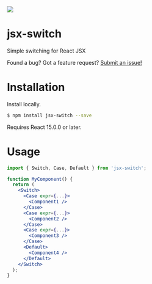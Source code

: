 <img src="https://travis-ci.org/ryardley/jsx-switch.svg?branch=master" />

# jsx-switch

Simple switching for React JSX

Found a bug? Got a feature request? [Submit an issue!](https://github.com/ryardley/jsx-switch/issues)

# Installation

Install locally.

```bash
$ npm install jsx-switch --save
```

Requires React 15.0.0 or later.

# Usage

```jsx
import { Switch, Case, Default } from 'jsx-switch';

function MyComponent() {
  return (
    <Switch>
      <Case expr={...}>
        <Component1 />
      </Case>
      <Case expr={...}>
        <Component2 />
      </Case>
      <Case expr={...}>
        <Component3 />
      </Case>
      <Default>
        <Component4 />
      </Default>
    </Switch>
  );
}
```

